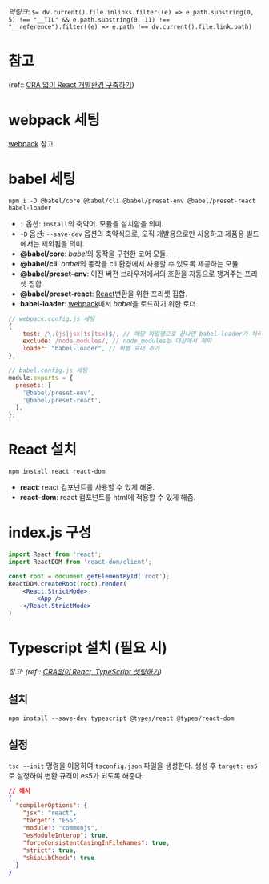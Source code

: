*역링크*: `$= dv.current().file.inlinks.filter((e) => e.path.substring(0, 5) !== "__TIL" && e.path.substring(0, 11) !== "__reference").filter((e) => e.path !== dv.current().file.link.path)`

# 참고
(ref:: [CRA 없이 React 개발환경 구축하기](https://velog.io/@kimeunseo/CRA-%EC%97%86%EC%9D%B4-React-%EA%B0%9C%EB%B0%9C%ED%99%98%EA%B2%BD-%EA%B5%AC%EC%B6%95%ED%95%98%EA%B8%B0))

# webpack 세팅
[webpack](../nodeJS/webpack.md) 참고

# babel 세팅
```
npm i -D @babel/core @babel/cli @babel/preset-env @babel/preset-react babel-loader
```

 - `i` 옵션: `install`의 축약어. 모듈을 설치함을 의미.
 - `-D` 옵션: `--save-dev` 옵션의 축약식으로, 오직 개발용으로만 사용하고 제품용 빌드에서는 제외됨을 의미.
 - **@babel/core**: *babel*의 동작을 구현한 코어 모듈.
 - **@babel/cli**: *babel*의 동작을 cli 환경에서 사용할 수 있도록 제공하는 모듈
 - **@babel/preset-env**: 이전 버전 브라우저에서의 호환을 자동으로 챙겨주는 프리셋 집합
 - **@babel/preset-react**: [React](../React.md)변환을 위한 프리셋 집합.
 - **babel-loader**: [webpack](../nodeJS/webpack.md)에서 *babel*을 로드하기 위한 로더.

```js 
// webpack.config.js 세팅
{
	test: /\.(js|jsx|ts|tsx)$/, // 해당 파일명으로 끝나면 babel-loader가 처리
	exclude: /node_modules/, // node_modules는 대상에서 제외
	loader: "babel-loader", // 바벨 로더 추가
},
```

```js
// babel.config.js 세팅
module.exports = {
  presets: [
    '@babel/preset-env',
    '@babel/preset-react',
  ],
};
```

# React 설치
`npm install react react-dom`

- **react**: react 컴포넌트를 사용할 수 있게 해줌.
- **react-dom**: react 컴포넌트를 html에 적용할 수 있게 해줌.

# index.js 구성
```jsx
import React from 'react';
import ReactDOM from 'react-dom/client';

const root = document.getElementById('root');
ReactDOM.createRoot(root).render(
	<React.StrictMode>
		<App />
	</React.StrictMode>
)
```

# Typescript 설치 (필요 시)
*참고: (ref:: [CRA없이 React, TypeScript 셋팅하기](https://chanyeong.com/blog/post/7))*

## 설치 
`npm install --save-dev typescript @types/react @types/react-dom`

## 설정
`tsc --init` 명령을 이용하여 `tsconfig.json` 파일을 생성한다. 생성 후 `target: es5`로 설정하여 변환 규격이 es5가 되도록 해준다.

```json
// 예시
{
  "compilerOptions": {
    "jsx": "react",
    "target": "ES5",
    "module": "commonjs",
    "esModuleInterop": true,
    "forceConsistentCasingInFileNames": true,
    "strict": true,
    "skipLibCheck": true
  }
}
```
